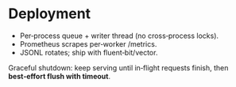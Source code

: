 # Deployment

- Per‑process queue + writer thread (no cross‑process locks).
- Prometheus scrapes per‑worker /metrics.
- JSONL rotates; ship with fluent‑bit/vector.

Graceful shutdown: keep serving until in‑flight requests finish, then **best‑effort flush with timeout**.
